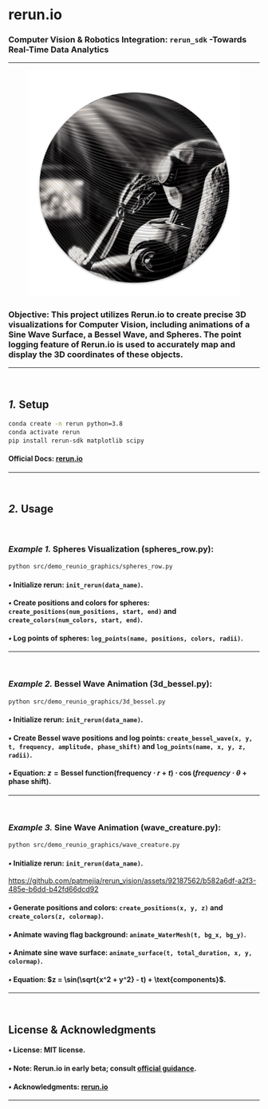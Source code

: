 # rerun.io

### Computer Vision & Robotics Integration: `rerun_sdk` -Towards Real-Time Data Analytics

---

<p align="center">
<img src="media/rerun_vision_robot.png" alt="Alt text" width="423">
</p>

### **Objective**: This project utilizes Rerun.io to create precise 3D visualizations for Computer Vision, including animations of a Sine Wave Surface, a Bessel Wave, and Spheres. The point logging feature of Rerun.io is used to accurately map and display the 3D coordinates of these objects.

---

<br>

## *1.* Setup

```bash
conda create -n rerun python=3.8
conda activate rerun
pip install rerun-sdk matplotlib scipy
```

#### Official Docs: [rerun.io](https://www.rerun.io/docs/getting-started)

---

<br>

## *2.* Usage

<br>

### *Example 1.* Spheres Visualization (spheres_row.py):

```bash
python src/demo_reunio_graphics/spheres_row.py
```

#### *•* Initialize rerun: `init_rerun(data_name)`.

#### *•* Create positions and colors for spheres: `create_positions(num_positions, start, end)` and `create_colors(num_colors, start, end)`.

#### *•* Log points of spheres: `log_points(name, positions, colors, radii)`.

---

<br>

### *Example 2.* Bessel Wave Animation (3d_bessel.py):

```bash
python src/demo_reunio_graphics/3d_bessel.py
```

#### *•* Initialize rerun: `init_rerun(data_name)`.

#### *•* Create Bessel wave positions and log points: `create_bessel_wave(x, y, t, frequency, amplitude, phase_shift)` and `log_points(name, x, y, z, radii)`.

#### *•* Equation: $z = \text{Bessel function}(\text{frequency} \cdot r + t) \cdot \cos(frequency \cdot \theta + \text{phase shift})$.

---

<br>

### *Example 3.* Sine Wave Animation (wave_creature.py):

```bash
python src/demo_reunio_graphics/wave_creature.py
```

#### *•* Initialize rerun: `init_rerun(data_name)`.

https://github.com/patmejia/rerun_vision/assets/92187562/b582a6df-a2f3-485e-b6dd-b42fd66dcd92

#### *•* Generate positions and colors: `create_positions(x, y, z)` and `create_colors(z, colormap)`.

#### *•* Animate waving flag background: `animate_WaterMesh(t, bg_x, bg_y)`.

#### *•* Animate sine wave surface: `animate_surface(t, total_duration, x, y, colormap)`.

#### *•* Equation: $z = \sin(\sqrt{x^2 + y^2} - t) + \text{components}$.

---

<br>

## **License & Acknowledgments**

#### *•* **License**: MIT license.

#### *•* **Note**: Rerun.io in early beta; consult [official guidance](https://www.rerun.io/docs/getting-started).

#### *•* **Acknowledgments**: [rerun.io](https://www.rerun.io)

---
